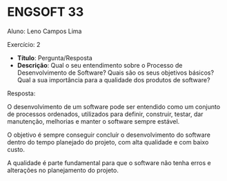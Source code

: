 # ENGSOFT 33

Aluno: Leno Campos Lima

Exercício: 2

- **Título**: Pergunta/Resposta
- **Descrição**: Qual o seu entendimento sobre o Processo de
Desenvolvimento de Software? Quais são os seus objetivos
básicos? Qual a sua importância para a qualidade dos produtos de software?

Resposta:

O desenvolvimento de um software pode ser entendido como um conjunto de processos ordenados, utilizados para definir, construir, testar, dar manutenção,
 melhorias e manter o software sempre estável.

O objetivo é sempre conseguir concluír o desenvolvimento do software dentro do tempo planejado do projeto, com alta qualidade e com baixo custo.

A qualidade é parte fundamental para que o software não tenha erros e alterações no planejamento do projeto.